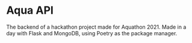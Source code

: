 # Aqua API

The backend of a hackathon project made for Aquathon 2021. Made in a day with Flask and MongoDB, using Poetry as the package manager.

